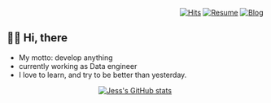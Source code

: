  <div align=right>
 
 [![Hits](https://hits.seeyoufarm.com/api/count/incr/badge.svg?url=https%3A%2F%2Fgithub.com%2FHyeonji-Ryu%2Fhit-counter&count_bg=%23009900&title_bg=%23000000&icon=github.svg&icon_color=%23FFFFFF&title=hits&edge_flat=false)](https://hits.seeyoufarm.com)
 [![Resume](https://img.shields.io/badge/Resume-181717?&color=black&?style=for-the-badge&logo=github&logoColor=white)](https://hyeonji-ryu.github.io/Resume/)
 [![Blog](https://img.shields.io/badge/Tech_Blog-ff5722?&color=black&?style=for-the-badge&logo=Blogger&logoColor=white)](https://hyeonji-ryu.github.io/)
 </div>
 
 ## 👋🏽 Hi, there

- My motto: develop anything
- currently working as Data engineer
- I love to learn, and try to be better than yesterday.

 <div align=center>

 [![Jess's GitHub stats](https://github-readme-stats.vercel.app/api?username=Hyeonji-Ryu&hide=stars,contribs&show_icons=true&theme=dark)](https://github.com/Hyeonji-Ryu/Hyeonji-Ryu)
 </div>
</div>
